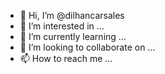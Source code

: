 - 👋 Hi, I’m @dilhancarsales
- 👀 I’m interested in ...
- 🌱 I’m currently learning ...
- 💞️ I’m looking to collaborate on ...
- 📫 How to reach me ...

<!---
dilhancarsales/dilhancarsales is a ✨ special ✨ repository because its `README.md` (this file) appears on your GitHub profile.
You can click the Preview link to take a look at your changes.
--->
